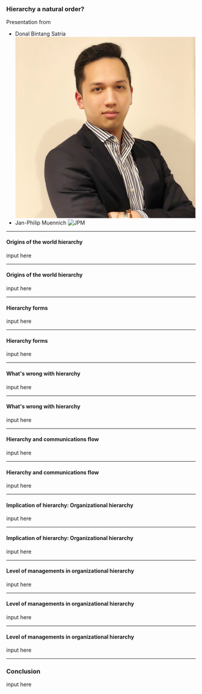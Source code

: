 ### Hierarchy a natural order?

Presentation from

- Donal Bintang Satria
  ![Donal](Donal.jpg)
- Jan-Philip Muennich
  ![JPM](Bewerbungsbild_Münnich.jpg)

---

#### Origins of the world hierarchy

input here

---

#### Origins of the world hierarchy

input here

---

#### Hierarchy forms

input here

---

#### Hierarchy forms

input here

---

#### What's wrong with hierarchy

input here

---

#### What's wrong with hierarchy

input here

---

#### Hierarchy and communications flow

input here

---

#### Hierarchy and communications flow

input here

---

#### Implication of hierarchy: Organizational hierarchy

input here

---

#### Implication of hierarchy: Organizational hierarchy

input here

---

#### Level of managements in organizational hierarchy

input here

---

#### Level of managements in organizational hierarchy

input here

---

#### Level of managements in organizational hierarchy

input here

---

### Conclusion

input here
